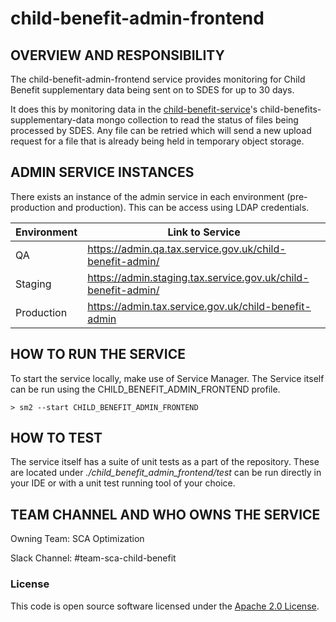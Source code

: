 
# child-benefit-admin-frontend

## OVERVIEW AND RESPONSIBILITY
The child-benefit-admin-frontend service provides monitoring for Child Benefit supplementary data being sent on to SDES for up to 30 days.

It does this by monitoring data in the [child-benefit-service](https://github.com/hmrc/child-benefit-service)'s child-benefits-supplementary-data mongo collection to read the status of files being processed by SDES. Any file can be retried which will send a new upload request for a file that is already being held in temporary object storage.

## ADMIN SERVICE INSTANCES
There exists an instance of the admin service in each environment (pre-production and production). This can be access using LDAP credentials.

| Environment | Link to Service                                               |
|-------------|---------------------------------------------------------------|
| QA          | https://admin.qa.tax.service.gov.uk/child-benefit-admin/      |
| Staging     | https://admin.staging.tax.service.gov.uk/child-benefit-admin/ |
| Production  | https://admin.tax.service.gov.uk/child-benefit-admin          |

## HOW TO RUN THE SERVICE
To start the service locally, make use of Service Manager. The Service itself can be run using the CHILD_BENEFIT_ADMIN_FRONTEND profile.

```> sm2 --start CHILD_BENEFIT_ADMIN_FRONTEND```

## HOW TO TEST
The service itself has a suite of unit tests as a part of the repository. These are located under _./child_benefit_admin_frontend/test_ can be run directly in your IDE or with a unit test running tool of your choice.

## TEAM CHANNEL AND WHO OWNS THE SERVICE
Owning Team: SCA Optimization

Slack Channel: #team-sca-child-benefit

### License
This code is open source software licensed under the [Apache 2.0 License]("http://www.apache.org/licenses/LICENSE-2.0.html").